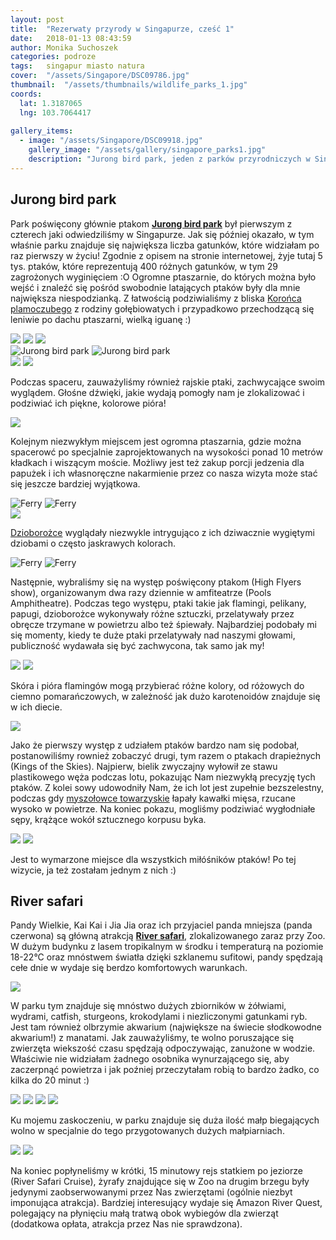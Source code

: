 ```yaml
---
layout: post
title:  "Rezerwaty przyrody w Singapurze, cześć 1"
date:   2018-01-13 08:43:59
author: Monika Suchoszek
categories: podroze
tags:	singapur miasto natura 
cover:  "/assets/Singapore/DSC09786.jpg"
thumbnail:  "/assets/thumbnails/wildlife_parks_1.jpg"
coords:
  lat: 1.3187065
  lng: 103.7064417
  
gallery_items:
  - image: "/assets/Singapore/DSC09918.jpg"
    gallery_image: "/assets/gallery/singapore_parks1.jpg"
    description: "Jurong bird park, jeden z parków przyrodniczych w Singapurze."
---
```


## Jurong bird park

Park poświęcony głównie ptakom <a href="https://www.wrs.com.sg/en/jurong-bird-park/"><strong>Jurong bird park</strong></a> był pierwszym z czterech jaki odwiedziliśmy w 
Singapurze. Jak się później okazało, w tym właśnie parku znajduje się największa liczba gatunków, które widziałam po raz pierwszy w życiu! Zgodnie z opisem na
 stronie internetowej, żyje tutaj 5 tys. ptaków, które reprezentują 400 różnych gatunków, w tym 29 zagrożonych wyginięciem :O Ogromne ptaszarnie, 
 do których można było wejść i znaleźć się pośród swobodnie latających ptaków były dla mnie największa niespodzianką. Z łatwością podziwialiśmy z
  bliska <a href="https://pl.m.wikipedia.org/wiki/Koroniec_plamoczuby">Korońca plamoczubego</a> z rodziny gołębiowatych i przypadkowo przechodzącą 
  się leniwie po dachu ptaszarni, wielką iguanę :)

<img src="/assets/Singapore/DSC09992.jpg">

<img src="/assets/Singapore/DSC09786.jpg">

<img src="/assets/Singapore/ESC00002.jpg">

<div class="row">
  <img src="/assets/Singapore/DSC09765.jpg" class="column-50" alt="Jurong bird park" />
  <img src="/assets/Singapore/DSC09779-e1516592093835.jpg" class="column-50" alt="Jurong bird park" />
</div>

<img src="/assets/Singapore/DSC09968.jpg">
<img src="/assets/Singapore/DSC09973.jpg">

Podczas spaceru, zauważyliśmy również rajskie ptaki, zachwycające swoim wyglądem. Głośne dźwięki, jakie wydają pomogły nam je zlokalizować i podziwiać 
ich piękne, kolorowe pióra!

<img src="/assets/Singapore/DSC09794-e1516592290387.jpg">

Kolejnym niezwykłym miejscem jest ogromna ptaszarnia, gdzie można spacerowć po specjalnie zaprojektowanych na wysokości ponad 10 metrów kładkach 
i wiszącym moście. Możliwy jest też zakup porcji jedzenia dla papużek i ich własnoręczne nakarmienie przez co nasza wizyta może stać się jeszcze 
bardziej wyjątkowa.

<div class="row">
  <img src="/assets/Singapore/IMG_20180114_144103150.jpg" class="column-50" alt="Ferry" />
  <img src="/assets/Singapore/DSC09761-e1516592046344.jpg" class="column-50" alt="Ferry" />
</div>

<img src="/assets/Singapore/DSC09983.jpg">

<a href="https://pl.m.wikipedia.org/wiki/Dzioborożce">Dzioborożce</a> wyglądały niezwykle intrygująco z ich dziwacznie wygiętymi dziobami o 
często jaskrawych kolorach.

<div class="row">
  <img src="/assets/Singapore/DSC09809-e1516592017408.jpg" class="column-50" alt="Ferry" />
  <img src="/assets/Singapore/DSC09812.jpg" class="column-50" alt="Ferry" />
</div>

Następnie, wybraliśmy się na występ poświęcony ptakom (High Flyers show), organizowanym dwa razy dziennie w amfiteatrze (Pools Amphitheatre). 
Podczas tego występu, ptaki takie jak flamingi, pelikany, papugi, dzioborożce wykonywały różne sztuczki, przelatywały przez obręcze trzymane 
w powietrzu albo też śpiewały. Najbardziej podobały mi się momenty, kiedy te duże ptaki przelatywały nad naszymi głowami, publiczność wydawała
 się być zachwycona, tak samo jak my!

<img src="/assets/Singapore/DSC09918.jpg">
<img src="/assets/Singapore/DSC09850.jpg">

Skóra i pióra flamingów mogą przybierać różne kolory, od różowych do ciemno pomarańczowych, w zależność jak dużo karotenoidów znajduje się w ich diecie.

<img src="/assets/Singapore/DSC09923.jpg">

Jako że pierwszy występ z udziałem ptaków bardzo nam się podobał, postanowiliśmy rownież zobaczyć drugi, tym razem o ptakach drapieżnych
 (Kings of the Skies). Najpierw, bielik zwyczajny wyłowił ze stawu plastikowego węża podczas lotu, pokazując Nam niezwykłą precyzję tych ptaków.
 Z kolei sowy udowodniły Nam, że ich lot jest zupełnie bezszelestny, podczas gdy <a href="https://pl.m.wikipedia.org/wiki/Myszołowiec_towarzyski">myszołowce
  towarzyskie</a> łapały kawałki mięsa, rzucane wysoko w powietrze. Na koniec pokazu, mogliśmy podziwiać wygłodniałe sępy, krążące wokół 
  sztucznego korpusu byka.
  
<img src="/assets/Singapore/DSC09934.jpg">
<img src="/assets/Singapore/DSC09958.jpg">

Jest to wymarzone miejsce dla wszystkich miłóśników ptaków! Po tej wizycie, ja też zostałam jednym z nich :)

## River safari

Pandy Wielkie, Kai Kai i Jia Jia oraz ich przyjaciel panda mniejsza (panda czerwona) są główną atrakcją <a href="https://www.wrs.com.sg/en/river-safari/"><strong>River safari</strong></a>, 
zlokalizowanego zaraz przy Zoo. W dużym budynku z lasem tropikalnym w środku i temperaturą na poziomie 18-22°C oraz mnóstwem 
światła dzięki szklanemu sufitowi, pandy spędzają cełe dnie w wydaje się berdzo komfortowych warunkach.

<img src="/assets/Singapore/DSC00304.jpg">

W parku tym znajduje się mnóstwo dużych zbiorników w żółwiami, wydrami, catfish, sturgeons, krokodylami i niezliczonymi gatunkami ryb. Jest tam 
również olbrzymie akwarium (największe na świecie słodkowodne akwarium!) z manatami. Jak zauważyliśmy, te wolno poruszające się zwierzęta wiekszość 
czasu spędzają odpoczywając, zanużone w wodzie. Właściwie nie widziałam żadnego osobnika wynurzającego się, aby zaczerpnąć powietrza i jak poźniej 
przeczytałam robią to bardzo żadko, co kilka do 20 minut :)

<img src="/assets/Singapore/IMG_20180115_164900013.jpg">
<img src="/assets/Singapore/IMG_20180115_140035651.jpg">
 <img src="/assets/Singapore/IMG_20180115_151741170.jpg">
         <img src="/assets/Singapore/IMG_20180115_164649690.jpg">
     
Ku mojemu zaskoczeniu, w parku znajduje się duża ilość małp biegających wolno w specjalnie do tego przygotowanych dużych małpiarniach.

<img src="/assets/Singapore/DSC00317.jpg">
 <img src="/assets/Singapore/DSC00320.jpg">    

   Na koniec popłyneliśmy w krótki, 15 minutowy rejs statkiem po jeziorze (River Safari Cruise), żyrafy znajdujące się w Zoo na drugim brzegu 
   były jedynymi zaobserwowanymi przez Nas zwierzętami (ogólnie niezbyt imponująca atrakcja). Bardziej interesujący wydaje się Amazon River Quest,
    polegający na płynięciu małą tratwą obok wybiegów dla zwierząt (dodatkowa opłata, atrakcja przez Nas nie sprawdzona).

